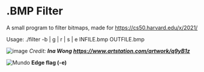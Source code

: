 # .BMP Filter

A small program to filter bitmaps, made for https://cs50.harvard.edu/x/2021/

Usage: ./filter -b | g | r | s | e   INFILE.bmp OUTFILE.bmp

![image](https://user-images.githubusercontent.com/20610052/137867777-7e7a03da-4e99-4f9d-81a5-f46760a2a859.png)
*Credit: **Ina Wong https://www.artstation.com/artwork/q9yB1z***

![Mundo](https://user-images.githubusercontent.com/20610052/137868530-3fbe1638-c5f0-434f-8316-6eb691991677.png)
**Edge flag (-e)**
